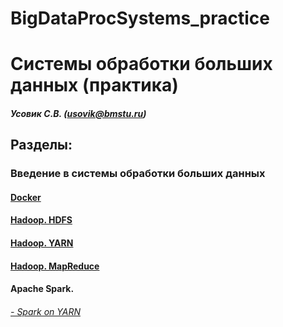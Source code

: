 # BigDataProcSystems_practice
Системы обработки больших данных (практика)
======================
##### Усовик С.В. (usovik@bmstu.ru)
Разделы:
----
### Введение в системы обработки больших данных
#### [Docker](hdfs/HDFS_practice.md)
#### [Hadoop. HDFS](hdfs/HDFS_practice.md) 
#### [Hadoop. YARN](YARN/yarn_practice.md)
#### [Hadoop. MapReduce](MapReduce/mapreduce_python.md)
#### Apache Spark. 
######  [- Spark on YARN](https://github.com/SergUSProject/BigDataProcSystems_practice/blob/9ed0ba62fc0b01181dce99bf35fb77b15daf9e8b/Apache%20Spark/Spark%20on%20YARN.md)
